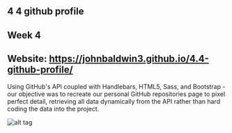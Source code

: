 ## 4 4 github profile
Week 4
------
Website:  https://johnbaldwin3.github.io/4.4-github-profile/
------
Using GitHub's API coupled with Handlebars, HTML5, Sass, and Bootstrap - our objective was to recreate our personal GitHub repositories page to pixel perfect detail, retrieving all data dynamically from the API rather than hard coding the data into the project.

![alt tag](https://github.com/johnbaldwin3/4.4-github-profile/blob/master/app/images/github-comparison.png)
